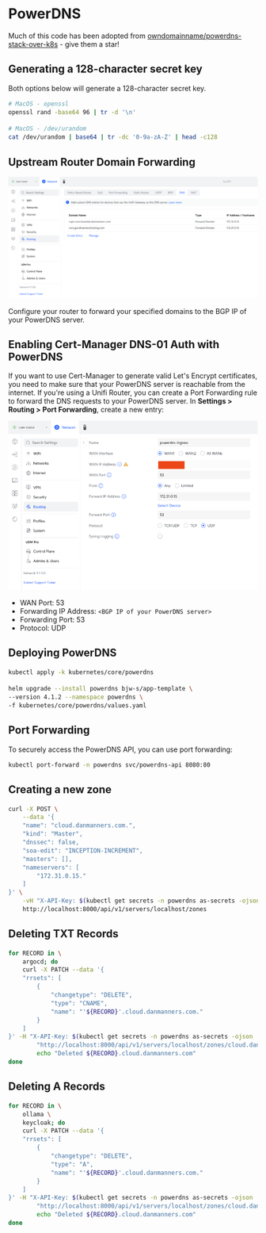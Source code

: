 # PowerDNS

Much of this code has been adopted from [owndomainname/powerdns-stack-over-k8s](https://github.com/owndomainhome/powerdns-stack-over-k8s/tree/main) - give them a star!

## Generating a 128-character secret key

Both options below will generate a 128-character secret key.

```bash
# MacOS - openssl
openssl rand -base64 96 | tr -d '\n'

# MacOS - /dev/urandom
cat /dev/urandom | base64 | tr -dc '0-9a-zA-Z' | head -c128
```

## Upstream Router Domain Forwarding

![image](unifi-dns-settings.png)

Configure your router to forward your specified domains to the BGP IP of your PowerDNS server.

## Enabling Cert-Manager DNS-01 Auth with PowerDNS

If you want to use Cert-Manager to generate valid Let's Encrypt certificates, you need to make sure that your PowerDNS server is reachable from the internet. If you're using a Unifi Router, you can create a Port Forwarding rule to forward the DNS requests to your PowerDNS server. In **Settings > Routing > Port Forwarding**, create a new entry:

![image](unifi-dns-nat.png)

- WAN Port: 53
- Forwarding IP Address: `<BGP IP of your PowerDNS server>`
- Forwarding Port: 53
- Protocol: UDP

## Deploying PowerDNS

```bash
kubectl apply -k kubernetes/core/powerdns

helm upgrade --install powerdns bjw-s/app-template \
--version 4.1.2 --namespace powerdns \
-f kubernetes/core/powerdns/values.yaml
```

## Port Forwarding

To securely access the PowerDNS API, you can use port forwarding:

```bash
kubectl port-forward -n powerdns svc/powerdns-api 8080:80
```

## Creating a new zone

```bash
curl -X POST \
    --data '{
    "name": "cloud.danmanners.com.",
    "kind": "Master",
    "dnssec": false,
    "soa-edit": "INCEPTION-INCREMENT",
    "masters": [],
    "nameservers": [
        "172.31.0.15."
    ]
}' \
    -vH "X-API-Key: $(kubectl get secrets -n powerdns as-secrets -ojson | jq -r '.data."api-key"|@base64d')" \
    http://localhost:8000/api/v1/servers/localhost/zones
```

## Deleting TXT Records

```bash
for RECORD in \
    argocd; do
    curl -X PATCH --data '{
    "rrsets": [
        {
            "changetype": "DELETE",
            "type": "CNAME",
            "name": "'${RECORD}'.cloud.danmanners.com."
        }
    ]
}' -H "X-API-Key: $(kubectl get secrets -n powerdns as-secrets -ojson | jq -r '.data."api-key"|@base64d')" \
        "http://localhost:8000/api/v1/servers/localhost/zones/cloud.danmanners.com"
        echo "Deleted ${RECORD}.cloud.danmanners.com"
done
```

## Deleting A Records

```bash
for RECORD in \
    ollama \
    keycloak; do
    curl -X PATCH --data '{
    "rrsets": [
        {
            "changetype": "DELETE",
            "type": "A",
            "name": "'${RECORD}'.cloud.danmanners.com."
        }
    ]
}' -H "X-API-Key: $(kubectl get secrets -n powerdns as-secrets -ojson | jq -r '.data."api-key"|@base64d')" \
        "http://localhost:8000/api/v1/servers/localhost/zones/cloud.danmanners.com"
        echo "Deleted ${RECORD}.cloud.danmanners.com"
done
```

